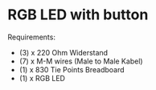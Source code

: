 # RGB LED with button

Requirements:
- (3) x 220 Ohm Widerstand
- (7) x M-M wires (Male to Male Kabel)
- (1) x 830 Tie Points Breadboard
- (1) x RGB LED
